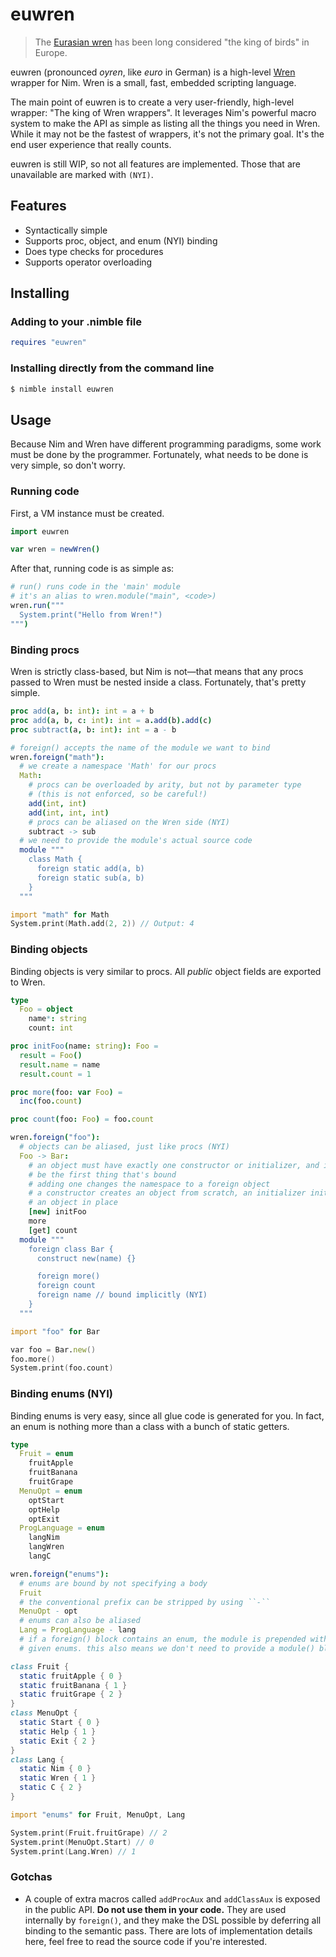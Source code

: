 # euwren

> The [Eurasian wren](https://en.wikipedia.org/wiki/Wren) has been long
> considered "the king of birds" in Europe.

euwren (pronounced _oyren_, like _euro_ in German) is a high-level
[Wren](https://github.com/wren-lang/wren) wrapper for Nim. Wren is a small,
fast, embedded scripting language.

The main point of euwren is to create a very user-friendly, high-level wrapper:
"The king of Wren wrappers". It leverages Nim's powerful macro system to make
the API as simple as listing all the things you need in Wren. While it may not
be the fastest of wrappers, it's not the primary goal. It's the end user
experience that really counts.

euwren is still WIP, so not all features are implemented. Those that are
unavailable are marked with `(NYI)`.

## Features

- Syntactically simple
- Supports proc, object, and enum (NYI) binding
- Does type checks for procedures
- Supports operator overloading

## Installing

### Adding to your .nimble file
```nim
requires "euwren"
```

### Installing directly from the command line
```bash
$ nimble install euwren
```

## Usage

Because Nim and Wren have different programming paradigms, some work must be
done by the programmer. Fortunately, what needs to be done is very simple, so
don't worry.

### Running code

First, a VM instance must be created.
```nim
import euwren

var wren = newWren()
```
After that, running code is as simple as:
```nim
# run() runs code in the 'main' module
# it's an alias to wren.module("main", <code>)
wren.run("""
  System.print("Hello from Wren!")
""")
```

### Binding procs

Wren is strictly class-based, but Nim is not—that means that any procs passed to
Wren must be nested inside a class. Fortunately, that's pretty simple.

```nim
proc add(a, b: int): int = a + b
proc add(a, b, c: int): int = a.add(b).add(c)
proc subtract(a, b: int): int = a - b

# foreign() accepts the name of the module we want to bind
wren.foreign("math"):
  # we create a namespace 'Math' for our procs
  Math:
    # procs can be overloaded by arity, but not by parameter type
    # (this is not enforced, so be careful!)
    add(int, int)
    add(int, int, int)
    # procs can be aliased on the Wren side (NYI)
    subtract -> sub
  # we need to provide the module's actual source code
  module """
    class Math {
      foreign static add(a, b)
      foreign static sub(a, b)
    }
  """
```
```d
import "math" for Math
System.print(Math.add(2, 2)) // Output: 4
```

### Binding objects

Binding objects is very similar to procs. All *public* object fields are
exported to Wren.

```nim
type
  Foo = object
    name*: string
    count: int

proc initFoo(name: string): Foo =
  result = Foo()
  result.name = name
  result.count = 1

proc more(foo: var Foo) =
  inc(foo.count)

proc count(foo: Foo) = foo.count

wren.foreign("foo"):
  # objects can be aliased, just like procs (NYI)
  Foo -> Bar:
    # an object must have exactly one constructor or initializer, and it must
    # be the first thing that's bound
    # adding one changes the namespace to a foreign object
    # a constructor creates an object from scratch, an initializer initializes
    # an object in place
    [new] initFoo
    more
    [get] count
  module """
    foreign class Bar {
      construct new(name) {}

      foreign more()
      foreign count
      foreign name // bound implicitly (NYI)
    }
  """
```
```d
import "foo" for Bar

var foo = Bar.new()
foo.more()
System.print(foo.count)
```

### Binding enums (NYI)

Binding enums is very easy, since all glue code is generated for you.
In fact, an enum is nothing more than a class with a bunch of static getters.

```nim
type
  Fruit = enum
    fruitApple
    fruitBanana
    fruitGrape
  MenuOpt = enum
    optStart
    optHelp
    optExit
  ProgLanguage = enum
    langNim
    langWren
    langC

wren.foreign("enums"):
  # enums are bound by not specifying a body
  Fruit
  # the conventional prefix can be stripped by using ``-``
  MenuOpt - opt
  # enums can also be aliased
  Lang = ProgLanguage - lang
  # if a foreign() block contains an enum, the module is prepended with the
  # given enums. this also means we don't need to provide a module() block here
```
```d
class Fruit {
  static fruitApple { 0 }
  static fruitBanana { 1 }
  static fruitGrape { 2 }
}
class MenuOpt {
  static Start { 0 }
  static Help { 1 }
  static Exit { 2 }
}
class Lang {
  static Nim { 0 }
  static Wren { 1 }
  static C { 2 }
}
```
```d
import "enums" for Fruit, MenuOpt, Lang

System.print(Fruit.fruitGrape) // 2
System.print(MenuOpt.Start) // 0
System.print(Lang.Wren) // 1
```

### Gotchas

- A couple of extra macros called `addProcAux` and `addClassAux` is exposed in
  the public API. **Do not use them in your code.** They are used internally by
  `foreign()`, and they make the DSL possible by deferring all binding to the
  semantic pass. There are lots of implementation details here, feel free to
  read the source code if you're interested.

